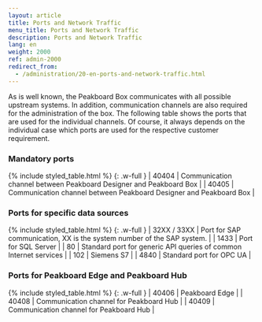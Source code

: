 ```yaml
---
layout: article
title: Ports and Network Traffic
menu_title: Ports and Network Traffic
description: Ports and Network Traffic
lang: en
weight: 2000
ref: admin-2000
redirect_from:
  - /administration/20-en-ports-and-network-traffic.html
---
```


As is well known, the Peakboard Box communicates with all possible upstream systems. In addition, communication channels are also required for the administration of the box. The following table shows the ports that are used for the individual channels. Of course, it always depends on the individual case which ports are used for the respective customer requirement.

### Mandatory ports
{% include styled_table.html %}
{: .w-full }
| 40404       | Communication channel between Peakboard Designer and Peakboard Box |
| 40405       | Communication channel between Peakboard Designer and Peakboard Box |

### Ports for specific data sources
{% include styled_table.html %}
{: .w-full }
| 32XX / 33XX | Port for SAP communication, XX is the system number of the SAP system. |
| 1433        |	Port for SQL Server |
| 80          |	Standard port for generic API queries of common Internet services |
| 102         |	Siemens S7 |
| 4840        |	Standard port for OPC UA |

### Ports for Peakboard Edge and Peakboard Hub
{% include styled_table.html %}
{: .w-full }
| 40406       |	Peakboard Edge |
| 40408       |	Communication channel for Peakboard Hub |
| 40409       |	Communication channel for Peakboard Hub |
